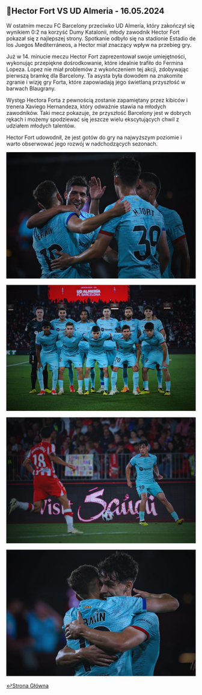 ## **📸Hector Fort VS UD Almeria - 16.05.2024**

W ostatnim meczu FC Barcelony przeciwko UD Almería, który zakończył się wynikiem 0:2 na korzyść Dumy Katalonii, młody zawodnik Hector Fort pokazał się z najlepszej strony. Spotkanie odbyło się na stadionie Estadio de los Juegos Mediterráneos, a Hector miał znaczący wpływ na przebieg gry.

Już w 14. minucie meczu Hector Fort zaprezentował swoje umiejętności, wykonując przepiękne dośrodkowanie, które idealnie trafiło do Fermina Lopeza. Lopez nie miał problemów z wykończeniem tej akcji, zdobywając pierwszą bramkę dla Barcelony. Ta asysta była dowodem na znakomite zgranie i wizję gry Forta, które zapowiadają jego świetlaną przyszłość w barwach Blaugrany.

Występ Hectora Forta z pewnością zostanie zapamiętany przez kibiców i trenera Xaviego Hernandeza, który odważnie stawia na młodych zawodników. Taki mecz pokazuje, że przyszłość Barcelony jest w dobrych rękach i możemy spodziewać się jeszcze wielu ekscytujących chwil z udziałem młodych talentów.

Hector Fort udowodnił, że jest gotów do gry na najwyższym poziomie i warto obserwować jego rozwój w nadchodzących sezonach.



![alt text](<zdjecie 1-1.jpg>)

![alt text](<zdjecie 2-1.jpg>)

![alt text](<zdjecie 5-1.jpg>)

![alt text](<zdjecie 7-1.jpg>)


[↩️Strona Główna](strona-glowna.md)

